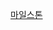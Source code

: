 [마일스톤](https://docs.google.com/spreadsheets/d/1r-Kfl_qHxbx-IN1m4Ot5-mn3Zv4X5Aj6FdkqPcdvjtA/edit?gid=1304148571#gid=1304148571)